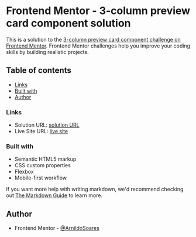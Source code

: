 # Frontend Mentor - 3-column preview card component solution

This is a solution to the [3-column preview card component challenge on Frontend Mentor](https://www.frontendmentor.io/challenges/3column-preview-card-component-pH92eAR2-). Frontend Mentor challenges help you improve your coding skills by building realistic projects. 

## Table of contents
  - [Links](#links)
  - [Built with](#built-with)
  - [Author](#author)



### Links

- Solution URL: [solution URL]([https://your-solution-url.com](https://www.frontendmentor.io/solutions/3column-preview-card-component-IDUaavf411))
- Live Site URL: [live site]([https://your-live-site-url.com](https://arnildosoares.github.io/3column-preview-card-component/))


### Built with

- Semantic HTML5 markup
- CSS custom properties
- Flexbox
- Mobile-first workflow




If you want more help with writing markdown, we'd recommend checking out [The Markdown Guide](https://www.markdownguide.org/) to learn more.


## Author

- Frontend Mentor - [@ArnildoSoares](https://www.frontendmentor.io/profile/ArnildoSoares)
